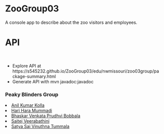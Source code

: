 # ZooGroup03
A console app to describe about the zoo visitors and employees.
<h1> API </h1> <br>

<ul>
    <li>Explore API at https://s545232.github.io/ZooGroup03/edu/nwmissouri/zoo03group/package-summary.html </li>
    <li>Generate API with mvn javadoc:javadoc</li>
</ul>

<h3>Peaky Blinders Group</h3>
<a href="https://github.com/S545232"><li>Anil Kumar Kolla</li></a>
<a href="https://github.com/harimummadi"><li>Hari Hara Mummadi</li></a>
<a href="https://github.com/Baskar0106"><li>Bhaskar Venkata Prudhvi Bobbala</li></a>
<a href="https://github.com/saitej-veerabathini"><li>Saitej Veerabathini</li></a>
<a href="https://github.com/vinuthnachowdary"><li>Satya Sai Vinuthna Tummala</li></a>

